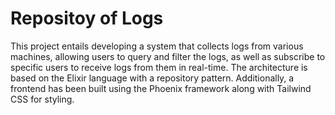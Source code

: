 # Repositoy of Logs

This project entails developing a system that collects logs from various machines, allowing users to query and filter the logs, as well as subscribe to specific users to receive logs from them in real-time. The architecture is based on the Elixir language with a repository pattern. Additionally, a frontend has been built using the Phoenix framework along with Tailwind CSS for styling.
